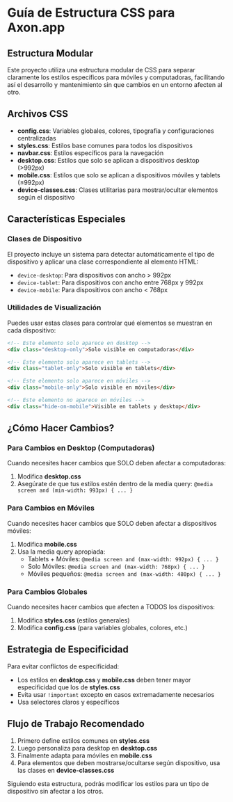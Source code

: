 # Guía de Estructura CSS para Axon.app

## Estructura Modular

Este proyecto utiliza una estructura modular de CSS para separar claramente los estilos específicos para móviles y computadoras, facilitando así el desarrollo y mantenimiento sin que cambios en un entorno afecten al otro.

## Archivos CSS

- **config.css**: Variables globales, colores, tipografía y configuraciones centralizadas
- **styles.css**: Estilos base comunes para todos los dispositivos
- **navbar.css**: Estilos específicos para la navegación
- **desktop.css**: Estilos que solo se aplican a dispositivos desktop (>992px)
- **mobile.css**: Estilos que solo se aplican a dispositivos móviles y tablets (≤992px)
- **device-classes.css**: Clases utilitarias para mostrar/ocultar elementos según el dispositivo

## Características Especiales

### Clases de Dispositivo

El proyecto incluye un sistema para detectar automáticamente el tipo de dispositivo y aplicar una clase correspondiente al elemento HTML:

- `device-desktop`: Para dispositivos con ancho > 992px
- `device-tablet`: Para dispositivos con ancho entre 768px y 992px
- `device-mobile`: Para dispositivos con ancho < 768px

### Utilidades de Visualización

Puedes usar estas clases para controlar qué elementos se muestran en cada dispositivo:

```html
<!-- Este elemento solo aparece en desktop -->
<div class="desktop-only">Solo visible en computadoras</div>

<!-- Este elemento solo aparece en tablets -->
<div class="tablet-only">Solo visible en tablets</div>

<!-- Este elemento solo aparece en móviles -->
<div class="mobile-only">Solo visible en móviles</div>

<!-- Este elemento no aparece en móviles -->
<div class="hide-on-mobile">Visible en tablets y desktop</div>
```

## ¿Cómo Hacer Cambios?

### Para Cambios en Desktop (Computadoras)

Cuando necesites hacer cambios que SOLO deben afectar a computadoras:

1. Modifica **desktop.css**
2. Asegúrate de que tus estilos estén dentro de la media query: `@media screen and (min-width: 993px) { ... }`

### Para Cambios en Móviles

Cuando necesites hacer cambios que SOLO deben afectar a dispositivos móviles:

1. Modifica **mobile.css**
2. Usa la media query apropiada:
   - Tablets + Móviles: `@media screen and (max-width: 992px) { ... }`
   - Solo Móviles: `@media screen and (max-width: 768px) { ... }`
   - Móviles pequeños: `@media screen and (max-width: 480px) { ... }`

### Para Cambios Globales

Cuando necesites hacer cambios que afecten a TODOS los dispositivos:

1. Modifica **styles.css** (estilos generales)
2. Modifica **config.css** (para variables globales, colores, etc.)

## Estrategia de Especificidad

Para evitar conflictos de especificidad:

- Los estilos en **desktop.css** y **mobile.css** deben tener mayor especificidad que los de **styles.css**
- Evita usar `!important` excepto en casos extremadamente necesarios
- Usa selectores claros y específicos

## Flujo de Trabajo Recomendado

1. Primero define estilos comunes en **styles.css**
2. Luego personaliza para desktop en **desktop.css**
3. Finalmente adapta para móviles en **mobile.css**
4. Para elementos que deben mostrarse/ocultarse según dispositivo, usa las clases en **device-classes.css**

Siguiendo esta estructura, podrás modificar los estilos para un tipo de dispositivo sin afectar a los otros.

